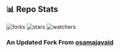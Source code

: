 ## 📊 Repo Stats

<p align="left">
    <img src="https://img.shields.io/github/forks/hadiazt/personal-website.svg" alt="forks">
    <img src="https://img.shields.io/github/stars/hadiazt/personal-website.svg" alt="stars">
    <img src="https://img.shields.io/github/watchers/hadiazt/personal-website.svg" alt="watchers">
</p>

### An Updated Fork From [osamajavaid](https://github.com/osamajavaid/portfolio)
